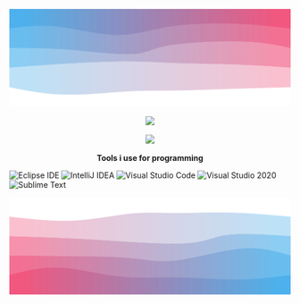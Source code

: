 ![Header](./header.svg)

<p align = "center"><img src = "https://github-widgetbox.vercel.app/api/profile?username=notpoiu&data=followers,repositories,stars,commits"></p>
<p align = "center"><img src = "https://github-widgetbox.vercel.app/api/skills?names=java,python,html,css,javascript,json,c#&includeNames=true"></p>

<p align = "center"> <b>Tools i use for programming</b></p>

![Eclipse IDE](https://img.shields.io/badge/EclipseIDE-000000.svg?style=for-the-badge&logo=Eclipse-IDE&logoColor=white)
![IntelliJ IDEA](https://img.shields.io/badge/IntelliJIDEA-000000.svg?style=for-the-badge&logo=intellij-idea&logoColor=white)
![Visual Studio Code](https://img.shields.io/badge/VisualStudioCode-000000.svg?style=for-the-badge&logo=Visual-Studio-Code&logoColor=white)
![Visual Studio 2020](https://img.shields.io/badge/VisualStudio2020-000000.svg?style=for-the-badge&logo=Visual-Studio-Code&logoColor=white)
![Sublime Text](https://img.shields.io/badge/Sublime-Text-000000.svg?style=for-the-badge&logo=SublimeText&logoColor=white)

![Footer](./footer.svg)
